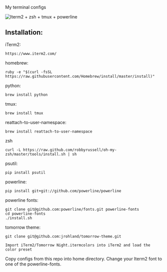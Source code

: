 My terminal configs

![Iterm2 + zsh + tmux + powerline](/../screenshots/screenshots/tmux-zsh.png?raw=true "Iterm2 + zsh + tmux + powerline")

Installation:
---------
iTerm2:
```
https://www.iterm2.com/
```

homebrew:
```
ruby -e "$(curl -fsSL https://raw.githubusercontent.com/Homebrew/install/master/install)"
```

python:
```
brew install python
```

tmux:
```
brew install tmux
```

reattach-to-user-namespace:
```
brew install reattach-to-user-namespace
```

zsh
```
curl -L https://raw.github.com/robbyrussell/oh-my-zsh/master/tools/install.sh | sh
```

psutil:
```
pip install psutil
```

powerline:
```
pip install git+git://github.com/powerline/powerline
```

powerline fonts:
```
git clone git@github.com:powerline/fonts.git powerline-fonts
cd powerline-fonts
./install.sh
```

tomorrow theme:
```
git clone git@github.com:jrohland/tomorrow-theme.git

Import iTerm2/Tomorrow Night.itermcolors into iTerm2 and load the color preset
```

Copy configs from this repo into home directory. Change your Iterm2 font to one of the powerline-fonts.
